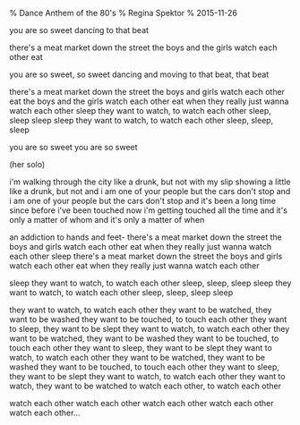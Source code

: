 % Dance Anthem of the 80's
% Regina Spektor
% 2015-11-26

you are so sweet
dancing to that beat

there's a meat market down the street
the boys and the girls watch each other eat

you are so sweet, so sweet
dancing and moving to that beat, that beat

there's a meat market down the street
the boys and girls watch each other eat
the boys and the girls watch each other eat
when they really just wanna watch each other
sleep
they want to watch, to watch each other
sleep, sleep sleep
sleep
they want to watch, to watch each other
sleep, sleep, sleep

you are so sweet
you are so sweet

(her solo)

i'm walking through the city
like a drunk, but not
with my slip showing a little
like a drunk, but not
and i am one of your people
but the cars don't stop
and i am one of your people
but the cars don't stop
and it's been a long time since before i've been touched
now i'm getting touched all the time
and it's only a matter of whom
and it's only a matter of when

an addiction to hands and feet-
there's a meat market down the street
the boys and girls watch each other eat
when they really just wanna watch each other sleep
there's a meat market down the street
the boys and girls watch each other eat
when they really just wanna watch each other

sleep
they want to watch, to watch each other
sleep, sleep, sleep
sleep
they want to watch, to watch each other
sleep, sleep, sleep
sleep

they want to watch, to watch each other
they want to be watched, they want to be washed
they want to be touched, to touch each other
they want to sleep, they want to be slept
they want to watch, to watch each other
they want to be watched, they want to be washed
they want to be touched, to touch each other
they want to sleep, they want to be slept
they want to watch, to watch each other
they want to be watched, they want to be washed
they want to be touched, to touch each other
they want to sleep, they want to be slept
they want to watch, to watch each other
they want to watch, they want to be watched
to watch each other, to watch each other

watch each other
watch each other
watch each other
watch each other
watch each other...